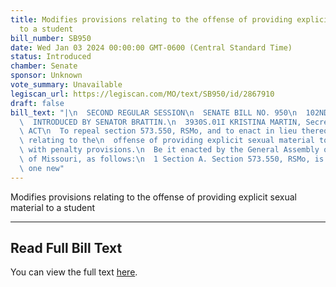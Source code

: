 ```yaml
---
title: Modifies provisions relating to the offense of providing explicit sexual material
  to a student
bill_number: SB950
date: Wed Jan 03 2024 00:00:00 GMT-0600 (Central Standard Time)
status: Introduced
chamber: Senate
sponsor: Unknown
vote_summary: Unavailable
legiscan_url: https://legiscan.com/MO/text/SB950/id/2867910
draft: false
bill_text: "|\n  SECOND REGULAR SESSION\n  SENATE BILL NO. 950\n  102ND GENERA L ASSEMBLY\n\
  \  INTRODUCED BY SENATOR BRATTIN.\n  3930S.01I KRISTINA MARTIN, Secretary\n  AN\
  \ ACT\n  To repeal section 573.550, RSMo, and to enact in lieu thereof one new section\
  \ relating to the\n  offense of providing explicit sexual material to a student,\
  \ with penalty provisions.\n  Be it enacted by the General Assembly of the State\
  \ of Missouri, as follows:\n  1 Section A. Section 573.550, RSMo, is repealed and\
  \ one new"
---
```

Modifies provisions relating to the offense of providing explicit sexual material to a student

---

## Read Full Bill Text

You can view the full text [here](https://legiscan.com/MO/text/SB950/id/2867910).
